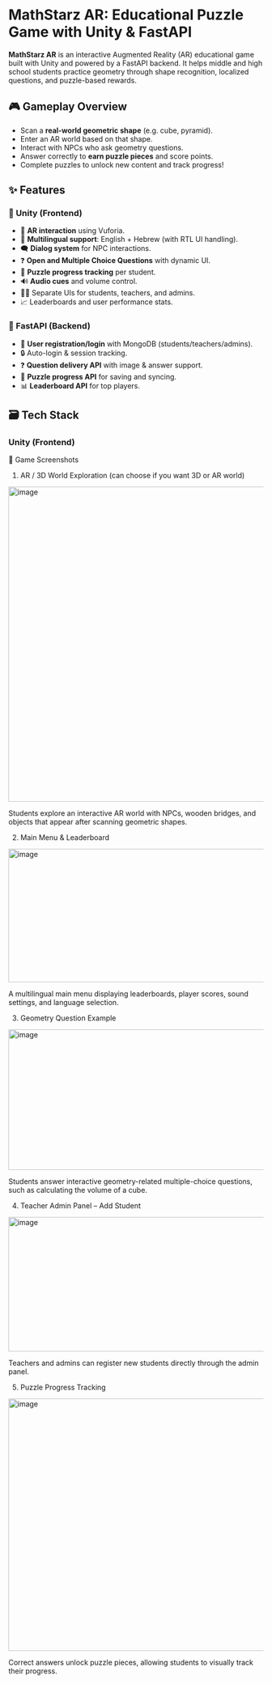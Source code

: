 # MathStarz AR: Educational Puzzle Game with Unity & FastAPI

**MathStarz AR** is an interactive Augmented Reality (AR) educational game built with Unity and powered by a FastAPI backend. It helps middle and high school students practice geometry through shape recognition, localized questions, and puzzle-based rewards.

## 🎮 Gameplay Overview

- Scan a **real-world geometric shape** (e.g. cube, pyramid).
- Enter an AR world based on that shape.
- Interact with NPCs who ask geometry questions.
- Answer correctly to **earn puzzle pieces** and score points.
- Complete puzzles to unlock new content and track progress!

## ✨ Features

### 🔷 Unity (Frontend)
- 📱 **AR interaction** using Vuforia.
- 👤 **Multilingual support**: English + Hebrew (with RTL UI handling).
- 🗨️ **Dialog system** for NPC interactions.
- ❓ **Open and Multiple Choice Questions** with dynamic UI.
- 🧩 **Puzzle progress tracking** per student.
- 🔊 **Audio cues** and volume control.
- 🧑‍🏫 Separate UIs for students, teachers, and admins.
- 📈 Leaderboards and user performance stats.

### 🔶 FastAPI (Backend)
- 🧑 **User registration/login** with MongoDB (students/teachers/admins).
- 🔒 Auto-login & session tracking.
- ❓ **Question delivery API** with image & answer support.
- 🧠 **Puzzle progress API** for saving and syncing.
- 📊 **Leaderboard API** for top players.

## 🗃️ Tech Stack

### Unity (Frontend)

📸 Game Screenshots
1. AR / 3D World Exploration (can choose if you want 3D or AR world)

<img width="1039" height="623" alt="image" src="https://github.com/user-attachments/assets/3a1fa675-c122-436c-8136-82ce0d05abe9" />


Students explore an interactive AR world with NPCs, wooden bridges, and objects that appear after scanning geometric shapes.

2. Main Menu & Leaderboard

<img width="580" height="264" alt="image" src="https://github.com/user-attachments/assets/119d63cf-34e5-4224-8a3a-f435a0b97c1d" />

A multilingual main menu displaying leaderboards, player scores, sound settings, and language selection.

3. Geometry Question Example


<img width="549" height="278" alt="image" src="https://github.com/user-attachments/assets/44bdc13f-00f0-4bf8-a0f8-f952f3dba741" />


Students answer interactive geometry-related multiple-choice questions, such as calculating the volume of a cube.

4. Teacher Admin Panel – Add Student

<img width="560" height="266" alt="image" src="https://github.com/user-attachments/assets/d3dae97c-d86f-47a5-8f4d-c06060c48139" />


Teachers and admins can register new students directly through the admin panel.

5. Puzzle Progress Tracking

<img width="1038" height="499" alt="image" src="https://github.com/user-attachments/assets/88d66a6c-bfd3-4b02-8082-4251c60a384e" />

Correct answers unlock puzzle pieces, allowing students to visually track their progress.









